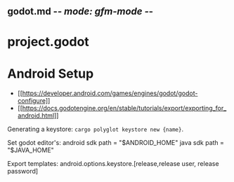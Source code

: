## godot.md -*- mode: gfm-mode -*-
<!--
Summary:

Tags:
-->

# project.godot


# Android Setup
- [[https://developer.android.com/games/engines/godot/godot-configure]]
- [[https://docs.godotengine.org/en/stable/tutorials/export/exporting_for_android.html]]

Generating a keystore: `cargo polyglot keystore new {name}`.

Set godot editor's:
android sdk path = "$ANDROID_HOME"
java sdk path    = "$JAVA_HOME"
    
Export templates:
android.options.keystore.[release,release user, release password]
    

